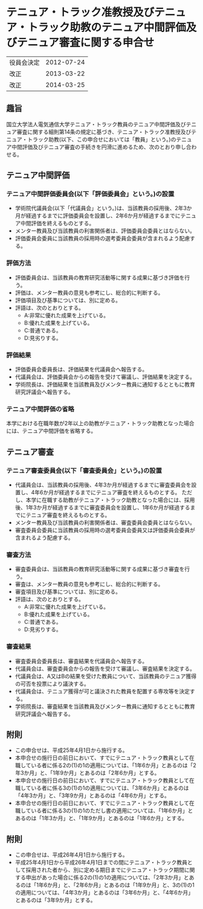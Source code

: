 # テニュア・トラック准教授及びテニュア・トラック助教のテニュア中間評価及びテニュア審査に関する申合せ

|||
|-|-|
|役員会決定|2012-07-24|
|改正|2013-03-22|
|改正|2014-03-25|

## 趣旨
国立大学法人電気通信大学テニュア・トラック教員のテニュア中間評価及びテニュア審査に関する細則第14条の規定に基づき、テニュア・トラック准教授及びテニュア・トラック助教(以下、この申合せにおいては「教員」という。)のテニュア中間評価及びテニュア審査の手続きを円滑に進めるため、次のとおり申し合わせる。

## テニュア中間評価

### テニュア中間評価委員会(以下「評価委員会」という。)の設置
- 学術院代議員会(以下「代議員会」という。)は、当該教員の採用後、2年3か月が経過するまでに評価委員会を設置し、2年6か月が経過するまでにテニュア中間評価を終えるものとする。
- メンター教員及び当該教員の利害関係者は、評価委員会委員とはならない。
- 評価委員会委員に当該教員の採用時の選考委員会委員が含まれるよう配慮する。

### 評価方法
- 評価委員会は、当該教員の教育研究活動等に関する成果に基づき評価を行う。
- 評価は、メンター教員の意見も参考にし、総合的に判断する。
- 評価項目及び基準については、別に定める。
- 評語は、次のとおりとする。
    - A:非常に優れた成果を上げている。
    - B:優れた成果を上げている。
    - C:普通である。
    - D:見劣りする。

### 評価結果
- 評価委員会委員長は、評価結果を代議員会へ報告する。
- 代議員会は、評価委員会からの報告を受けて審議し、評価結果を決定する。
- 学術院長は、評価結果を当該教員及びメンター教員に通知するとともに教育研究評議会へ報告する。

### テニュア中間評価の省略
本学における在職年数が2年以上の助教がテニュア・トラック助教となった場合には、テニュア中間評価を省略する。

## テニュア審査

### テニュア審査委員会(以下「審査委員会」という。)の設置
- 代議員会は、当該教員の採用後、4年3か月が経過するまでに審査委員会を設置し、4年6か月が経過するまでにテニュア審査を終えるものとする。
ただし、本学に在職する助教がテニュア・トラック助教となった場合には、採用後、1年3か月が経過するまでに審査委員会を設置し、1年6か月が経過するまでにテニュア審査を終えるものとする。
- メンター教員及び当該教員の利害関係者は、審査委員会委員とはならない。
- 審査委員会委員に当該教員の採用時の選考委員会委員又は評価委員会委員が含まれるよう配慮する。

### 審査方法
- 審査委員会は、当該教員の教育研究活動等に関する成果に基づき審査を行う。
- 審査は、メンター教員の意見も参考にし、総合的に判断する。
- 審査項目及び基準については、別に定める。
- 評語は、次のとおりとする。
    - A:非常に優れた成果を上げている。
    - B:優れた成果を上げている。
    - C:普通である。
    - D:見劣りする。
### 審査結果
- 審査委員会委員長は、審査結果を代議員会へ報告する。
- 代議員会は、審査委員会からの報告を受けて審議し、審査結果を決定する。
- 代議員会は、A又はBの結果を受けた教員について、当該教員のテニュア獲得の可否を投票により議決する。
- 代議員会は、テニュア獲得が可と議決された教員を配置する専攻等を決定する。
- 学術院長は、審査結果を当該教員及びメンター教員に通知するとともに教育研究評議会へ報告する。

## 附則
- この申合せは、平成25年4月1日から施行する。
- 本申合せの施行日の前日において、すでにテニュア・トラック教員として在職している者に係る2の(1)の1の適用については、「1年6か月」とあるのは「2年3か月」と、「1年9か月」とあるのは「2年6か月」とする。
- 本申合せの施行日の前日において、すでにテニュア・トラック教員として在職している者に係る3の(1)の1の適用については、「3年6か月」とあるのは「4年3か月」と、「3年9か月」とあるのは「4年6か月」とする。
- 本申合せの施行日の前日において、すでにテニュア・トラック教員として在職している者に係る3の(1)の1のただし書の適用については、「1年6か月」とあるのは「1年3か月」と、「1年9か月」とあるのは「1年6か月」とする。

## 附則
- この申合せは、平成26年4月1日から施行する。
- 平成25年4月1日から平成26年4月1日までの間にテニュア・トラック教員として採用された者から、別に定める期日までにテニュア・トラック期間に関する申出があった場合に係る2の(1)の1の適用については、「2年3か月」とあるのは「1年6か月」と、「2年6か月」とあるのは「1年9か月」と、3の(1)の1の適用については、「4年3か月」とあるのは「3年6か月」と、「4年6か月」とあるのは「3年9か月」とする。
